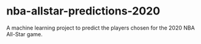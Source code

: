 # nba-allstar-predictions-2020
A machine learning project to predict the players chosen for the 2020 NBA All-Star game.
